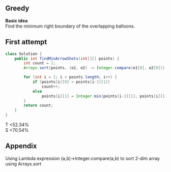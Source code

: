 **Greedy**
---
**Basic idea**  
Find the minimum right boundary of the overlapping balloons.

**First attempt**
---
```java
class Solution {
    public int findMinArrowShots(int[][] points) {
        int count = 1;
        Arrays.sort(points, (o1, o2) -> Integer.compare(o1[0], o2[0]));

        for (int i = 1; i < points.length; i++) {
            if (points[i][0] > points[i-1][1])
                count++;
            else
                points[i][1] = Integer.min(points[i-1][1], points[i][1]);
        }
        return count;
    }
}
```
T <52.34%  
S <70.54%

**Appendix**
---
Using Lambda expression (a,b)->Integer.compare(a,b) to sort 2-dim array using Arrays.sort